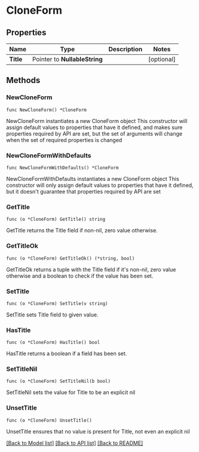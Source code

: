 # CloneForm

## Properties

Name | Type | Description | Notes
------------ | ------------- | ------------- | -------------
**Title** | Pointer to **NullableString** |  | [optional] 

## Methods

### NewCloneForm

`func NewCloneForm() *CloneForm`

NewCloneForm instantiates a new CloneForm object
This constructor will assign default values to properties that have it defined,
and makes sure properties required by API are set, but the set of arguments
will change when the set of required properties is changed

### NewCloneFormWithDefaults

`func NewCloneFormWithDefaults() *CloneForm`

NewCloneFormWithDefaults instantiates a new CloneForm object
This constructor will only assign default values to properties that have it defined,
but it doesn't guarantee that properties required by API are set

### GetTitle

`func (o *CloneForm) GetTitle() string`

GetTitle returns the Title field if non-nil, zero value otherwise.

### GetTitleOk

`func (o *CloneForm) GetTitleOk() (*string, bool)`

GetTitleOk returns a tuple with the Title field if it's non-nil, zero value otherwise
and a boolean to check if the value has been set.

### SetTitle

`func (o *CloneForm) SetTitle(v string)`

SetTitle sets Title field to given value.

### HasTitle

`func (o *CloneForm) HasTitle() bool`

HasTitle returns a boolean if a field has been set.

### SetTitleNil

`func (o *CloneForm) SetTitleNil(b bool)`

 SetTitleNil sets the value for Title to be an explicit nil

### UnsetTitle
`func (o *CloneForm) UnsetTitle()`

UnsetTitle ensures that no value is present for Title, not even an explicit nil

[[Back to Model list]](../README.md#documentation-for-models) [[Back to API list]](../README.md#documentation-for-api-endpoints) [[Back to README]](../README.md)


